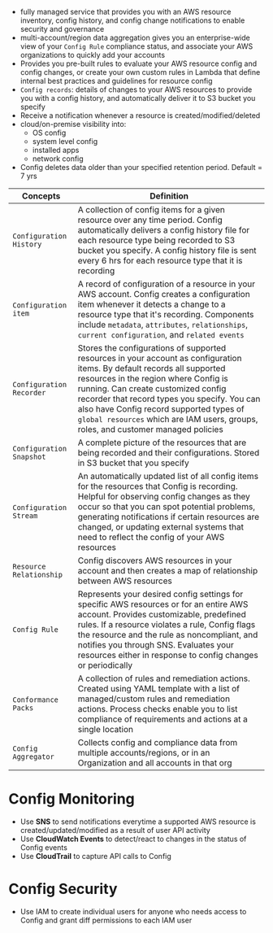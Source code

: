 - fully managed service that provides you with an AWS resource inventory, config history, and config change notifications to enable security and governance
- multi-account/region data aggregation gives you an enterprise-wide view of your `Config Rule` compliance status, and associate your AWS organizations to quickly add your accounts
- Provides you pre-built rules to evaluate your AWS resource config and config changes, or create your own custom rules in Lambda that define internal best practices and guidelines for resource config
- `Config records`: details of changes to your AWS resources to provide you with a config history, and automatically deliver it to S3 bucket you specify
- Receive a notification whenever a resource is created/modified/deleted
- cloud/on-premise visibility into:
	- OS config
	- system level config
	- installed apps
	- network config
- Config deletes data older than your specified retention period. Default = 7 yrs

| Concepts                 | Definition                                                                                                                                                                                                                                                                                                                                                                              |
| ------------------------ | --------------------------------------------------------------------------------------------------------------------------------------------------------------------------------------------------------------------------------------------------------------------------------------------------------------------------------------------------------------------------------------- |
| `Configuration History`  | A collection of config items for a given resource over any time period. Config automatically delivers a config history file for each resource type being recorded to S3 bucket you specify. A config history file is sent every 6 hrs for each resource type that it is recording                                                                                                       |
| `Configuration item`     | A record of configuration of a resource in your AWS account. Config creates a configuration item whenever it detects a change to a resource type that it's recording. Components include `metadata`, `attributes`, `relationships`, `current configuration`, and `related events`                                                                                                       |
| `Configuration Recorder` | Stores the configurations of supported resources in your account as configuration items. By default records all supported resources in the region where Config is running. Can create customized config recorder that record types you specify. You can also have Config record supported types of `global resources` which are IAM users, groups, roles, and customer managed policies |
| `Configuration Snapshot` | A complete picture of the resources that are being recorded and their configurations. Stored in S3 bucket that you specify                                                                                                                                                                                                                                                              |
| `Configuration Stream`   | An automatically updated list of all config items for the resources that Config is recording. Helpful for observing config changes as they occur so that you can spot potential problems, generating notifications if certain resources are changed, or updating external systems that need to reflect the config of your AWS resources                                                 |
| `Resource Relationship`  | Config discovers AWS resources in your account and then creates a map of relationship between AWS resources                                                                                                                                                                                                                                                                             |
| `Config Rule`            | Represents your desired config settings for specific AWS resources or for an entire AWS account. Provides customizable, predefined rules. If a resource violates a rule, Config flags the resource and the rule as noncompliant, and notifies you through SNS. Evaluates your resources either in response to config changes or periodically                                            |
| `Conformance Packs`      | A collection of rules and remediation actions. Created using YAML template with a list of managed/custom rules and remediation actions. Process checks enable you to list compliance of requirements and actions at a single location                                                                                                                                                   |
| `Config Aggregator`      | Collects config and compliance data from multiple accounts/regions, or in an Organization and all accounts in that org                                                                                                                                                                                                                                                                  |

# Config Monitoring
- Use **SNS** to send notifications everytime a supported AWS resource is created/updated/modified as a result of user API activity
- Use **CloudWatch Events** to detect/react to changes in the status of Config events
- Use **CloudTrail** to capture API calls to Config

# Config Security
- Use IAM to create individual users for anyone who needs access to Config and grant diff permissions to each IAM user

